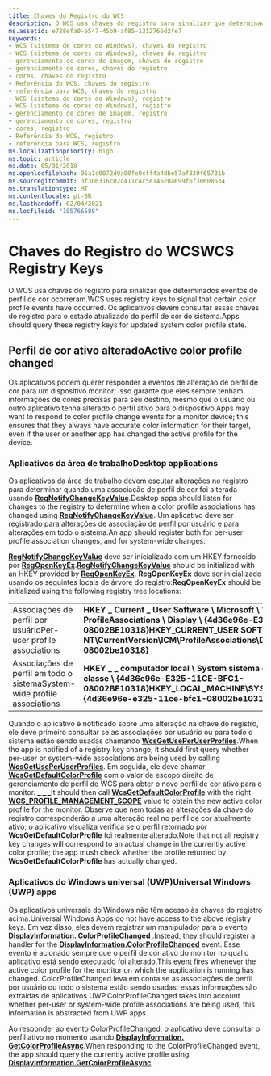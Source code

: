 ```yaml
---
title: Chaves do Registro do WCS
description: O WCS usa chaves do registro para sinalizar que determinados eventos de perfil de cor ocorreram. Os aplicativos devem consultar essas chaves do registro para o estado atualizado do perfil de cor do sistema.
ms.assetid: e728efa0-e547-45b9-af85-1312766d2fe7
keywords:
- WCS (sistema de cores do Windows), chaves do registro
- WCS (sistema de cores do Windows), chaves do registro
- gerenciamento de cores de imagem, chaves do registro
- gerenciamento de cores, chaves do registro
- cores, chaves do registro
- Referência do WCS, chaves do registro
- referência para WCS, chaves do registro
- WCS (sistema de cores do Windows), registro
- WCS (sistema de cores do Windows), registro
- gerenciamento de cores de imagem, registro
- gerenciamento de cores, registro
- cores, registro
- Referência do WCS, registro
- referência para WCS, registro
ms.localizationpriority: high
ms.topic: article
ms.date: 05/31/2018
ms.openlocfilehash: 95a1c0072d9a00fe0cff4a4dbe57af839f65731b
ms.sourcegitcommit: 3f366316c02c411c4c5e14620a699f6f30608634
ms.translationtype: MT
ms.contentlocale: pt-BR
ms.lasthandoff: 02/04/2021
ms.locfileid: "105766588"
---
```

# <a name="wcs-registry-keys"></a><span data-ttu-id="deb52-118">Chaves do Registro do WCS</span><span class="sxs-lookup"><span data-stu-id="deb52-118">WCS Registry Keys</span></span>

<span data-ttu-id="deb52-119">O WCS usa chaves do registro para sinalizar que determinados eventos de perfil de cor ocorreram.</span><span class="sxs-lookup"><span data-stu-id="deb52-119">WCS uses registry keys to signal that certain color profile events have occurred.</span></span> <span data-ttu-id="deb52-120">Os aplicativos devem consultar essas chaves do registro para o estado atualizado do perfil de cor do sistema.</span><span class="sxs-lookup"><span data-stu-id="deb52-120">Apps should query these registry keys for updated system color profile state.</span></span>

## <a name="active-color-profile-changed"></a><span data-ttu-id="deb52-121">Perfil de cor ativo alterado</span><span class="sxs-lookup"><span data-stu-id="deb52-121">Active color profile changed</span></span>

<span data-ttu-id="deb52-122">Os aplicativos podem querer responder a eventos de alteração de perfil de cor para um dispositivo monitor; Isso garante que eles sempre tenham informações de cores precisas para seu destino, mesmo que o usuário ou outro aplicativo tenha alterado o perfil ativo para o dispositivo.</span><span class="sxs-lookup"><span data-stu-id="deb52-122">Apps may want to respond to color profile change events for a monitor device; this ensures that they always have accurate color information for their target, even if the user or another app has changed the active profile for the device.</span></span>

### <a name="desktop-applications"></a><span data-ttu-id="deb52-123">Aplicativos da área de trabalho</span><span class="sxs-lookup"><span data-stu-id="deb52-123">Desktop applications</span></span>

<span data-ttu-id="deb52-124">Os aplicativos da área de trabalho devem escutar alterações no registro para determinar quando uma associação de perfil de cor foi alterada usando [**RegNotifyChangeKeyValue**](/windows/win32/api/winreg/nf-winreg-regnotifychangekeyvalue).</span><span class="sxs-lookup"><span data-stu-id="deb52-124">Desktop apps should listen for changes to the registry to determine when a color profile associations has changed using [**RegNotifyChangeKeyValue**](/windows/win32/api/winreg/nf-winreg-regnotifychangekeyvalue).</span></span> <span data-ttu-id="deb52-125">Um aplicativo deve ser registrado para alterações de associação de perfil por usuário e para alterações em todo o sistema.</span><span class="sxs-lookup"><span data-stu-id="deb52-125">An app should register both for per-user profile association changes, and for system-wide changes.</span></span>

<span data-ttu-id="deb52-126">[**RegNotifyChangeKeyValue**](/windows/win32/api/winreg/nf-winreg-regnotifychangekeyvalue) deve ser inicializado com um HKEY fornecido por [**RegOpenKeyEx**](/windows/win32/api/winreg/nf-winreg-regopenkeyexa).</span><span class="sxs-lookup"><span data-stu-id="deb52-126">[**RegNotifyChangeKeyValue**](/windows/win32/api/winreg/nf-winreg-regnotifychangekeyvalue) should be initialized with an HKEY provided by [**RegOpenKeyEx**](/windows/win32/api/winreg/nf-winreg-regopenkeyexa).</span></span> <span data-ttu-id="deb52-127">**RegOpenKeyEx** deve ser inicializado usando os seguintes locais de árvore do registro:</span><span class="sxs-lookup"><span data-stu-id="deb52-127">**RegOpenKeyEx** should be initialized using the following registry tree locations:</span></span>



|                                  |                                                                                                                                                    |
|----------------------------------|----------------------------------------------------------------------------------------------------------------------------------------------------|
| <span data-ttu-id="deb52-128">Associações de perfil por usuário</span><span class="sxs-lookup"><span data-stu-id="deb52-128">Per-user profile associations</span></span>    | <span data-ttu-id="deb52-129">**HKEY \_ Current \_ User Software \\ Microsoft \\ Windows NT \\ CurrentVersion \\ ICM \\ ProfileAssociations \\ Display \\ {4d36e96e-E325-11CE-BFC1-08002BE10318}**</span><span class="sxs-lookup"><span data-stu-id="deb52-129">**HKEY\_CURRENT\_USER SOFTWARE\\Microsoft\\Windows NT\\CurrentVersion\\ICM\\ProfileAssociations\\Display\\{4d36e96e-e325-11ce-bfc1-08002be10318}**</span></span> |
| <span data-ttu-id="deb52-130">Associações de perfil em todo o sistema</span><span class="sxs-lookup"><span data-stu-id="deb52-130">System-wide profile associations</span></span> | <span data-ttu-id="deb52-131">**HKEY \_ \_ computador local \\ System sistema de \\ \\ controle CurrentControlSet \\ classe \\ {4d36e96e-E325-11CE-BFC1-08002BE10318}**</span><span class="sxs-lookup"><span data-stu-id="deb52-131">**HKEY\_LOCAL\_MACHINE\\SYSTEM\\CurrentControlSet\\Control\\Class\\{4d36e96e-e325-11ce-bfc1-08002be10318}**</span></span>                                        |



 

<span data-ttu-id="deb52-132">Quando o aplicativo é notificado sobre uma alteração na chave do registro, ele deve primeiro consultar se as associações por usuário ou para todo o sistema estão sendo usadas chamando [**WcsGetUsePerUserProfiles**](/windows/win32/api/icm/nf-icm-wcsgetdefaultrenderingintent).</span><span class="sxs-lookup"><span data-stu-id="deb52-132">When the app is notified of a registry key change, it should first query whether per-user or system-wide associations are being used by calling [**WcsGetUsePerUserProfiles**](/windows/win32/api/icm/nf-icm-wcsgetdefaultrenderingintent).</span></span> <span data-ttu-id="deb52-133">Em seguida, ele deve chamar [**WcsGetDefaultColorProfile**](/windows/win32/api/icm/nf-icm-wcsgetdefaultcolorprofile) com o valor de escopo direito de gerenciamento de perfil de WCS para obter o novo perfil de cor ativo para o monitor. [**\_ \_ \_**](/windows/win32/api/icm/ne-icm-wcs_profile_management_scope)</span><span class="sxs-lookup"><span data-stu-id="deb52-133">It should then call [**WcsGetDefaultColorProfile**](/windows/win32/api/icm/nf-icm-wcsgetdefaultcolorprofile) with the right [**WCS\_PROFILE\_MANAGEMENT\_SCOPE**](/windows/win32/api/icm/ne-icm-wcs_profile_management_scope) value to obtain the new active color profile for the monitor.</span></span> <span data-ttu-id="deb52-134">Observe que nem todas as alterações da chave do registro corresponderão a uma alteração real no perfil de cor atualmente ativo; o aplicativo visualiza verifica se o perfil retornado por **WcsGetDefaultColorProfile** foi realmente alterado.</span><span class="sxs-lookup"><span data-stu-id="deb52-134">Note that not all registry key changes will correspond to an actual change in the currently active color profile; the app mush check whether the profile returned by **WcsGetDefaultColorProfile** has actually changed.</span></span>

### <a name="universal-windows-uwp-apps"></a><span data-ttu-id="deb52-135">Aplicativos do Windows universal (UWP)</span><span class="sxs-lookup"><span data-stu-id="deb52-135">Universal Windows (UWP) apps</span></span>

<span data-ttu-id="deb52-136">Os aplicativos universais do Windows não têm acesso às chaves do registro acima.</span><span class="sxs-lookup"><span data-stu-id="deb52-136">Universal Windows Apps do not have access to the above registry keys.</span></span> <span data-ttu-id="deb52-137">Em vez disso, eles devem registrar um manipulador para o evento [**DisplayInformation. ColorProfileChanged**](/uwp/api/Windows.Graphics.Display.DisplayInformation) .</span><span class="sxs-lookup"><span data-stu-id="deb52-137">Instead, they should register a handler for the [**DisplayInformation.ColorProfileChanged**](/uwp/api/Windows.Graphics.Display.DisplayInformation) event.</span></span> <span data-ttu-id="deb52-138">Esse evento é acionado sempre que o perfil de cor ativo do monitor no qual o aplicativo está sendo executado foi alterado.</span><span class="sxs-lookup"><span data-stu-id="deb52-138">This event fires whenever the active color profile for the monitor on which the application is running has changed.</span></span> <span data-ttu-id="deb52-139">ColorProfileChanged leva em conta se as associações de perfil por usuário ou todo o sistema estão sendo usadas; essas informações são extraídas de aplicativos UWP.</span><span class="sxs-lookup"><span data-stu-id="deb52-139">ColorProfileChanged takes into account whether per-user or system-wide profile associations are being used; this information is abstracted from UWP apps.</span></span>

<span data-ttu-id="deb52-140">Ao responder ao evento ColorProfileChanged, o aplicativo deve consultar o perfil ativo no momento usando [**DisplayInformation. GetColorProfileAsync**](/uwp/api/Windows.Graphics.Display.DisplayInformation).</span><span class="sxs-lookup"><span data-stu-id="deb52-140">When responding to the ColorProfileChanged event, the app should query the currently active profile using [**DisplayInformation.GetColorProfileAsync**](/uwp/api/Windows.Graphics.Display.DisplayInformation).</span></span>

 

 
